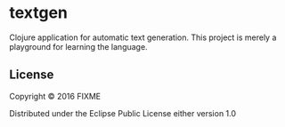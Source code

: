 # textgen

Clojure application for automatic text generation. This project is merely a playground for learning the language.

## License

Copyright © 2016 FIXME

Distributed under the Eclipse Public License either version 1.0
